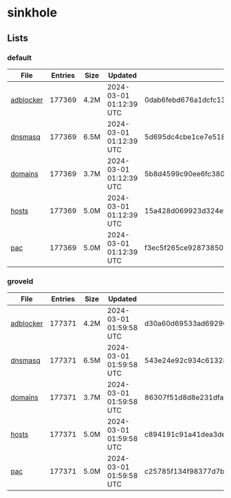 # sinkhole

## Lists

### default

|File|Entries|Size|Updated|Hash|
|-|-|-|-|-|
|[adblocker](https://raw.githubusercontent.com/groveld/sinkhole/lists/default/adblocker.txt)|177369|4.2M|2024-03-01 01:12:39 UTC|0dab6febd676a1dcfc13e907573123d9ceb2d20f3fd82b2d7c9386d10b366042|
|[dnsmasq](https://raw.githubusercontent.com/groveld/sinkhole/lists/default/dnsmasq.txt)|177369|6.5M|2024-03-01 01:12:39 UTC|5d695dc4cbe1ce7e518f24dd5a4ea889052205747b8f765db4b2e65831532aff|
|[domains](https://raw.githubusercontent.com/groveld/sinkhole/lists/default/domains.txt)|177369|3.7M|2024-03-01 01:12:39 UTC|5b8d4599c90ee6fc380da83afcf74b17f522e56191b1fba2c2ebfc2a3b067f35|
|[hosts](https://raw.githubusercontent.com/groveld/sinkhole/lists/default/hosts.txt)|177369|5.0M|2024-03-01 01:12:39 UTC|15a428d069923d324ef0ecb9833242be83a851a3840e2b33dca2c0cbed76e29e|
|[pac](https://raw.githubusercontent.com/groveld/sinkhole/lists/default/pac.txt)|177369|5.0M|2024-03-01 01:12:39 UTC|f3ec5f265ce928738508cf48956496b4523d195103beb07ab7bae99ef52b1765|

### groveld

|File|Entries|Size|Updated|Hash|
|-|-|-|-|-|
|[adblocker](https://raw.githubusercontent.com/groveld/sinkhole/lists/groveld/adblocker.txt)|177371|4.2M|2024-03-01 01:59:58 UTC|d30a60d69533ad692905e61cb6e7dc1ef5571061fd55dc8840cd744a10346f3f|
|[dnsmasq](https://raw.githubusercontent.com/groveld/sinkhole/lists/groveld/dnsmasq.txt)|177371|6.5M|2024-03-01 01:59:58 UTC|543e24e92c934c613281ef1e90fac26ab7b9c8e3cfa2fdab243fb570b2f14482|
|[domains](https://raw.githubusercontent.com/groveld/sinkhole/lists/groveld/domains.txt)|177371|3.7M|2024-03-01 01:59:58 UTC|86307f51d8d8e231dfae9060ed7be27faf82506c6c10a728a72c5207dd9ee953|
|[hosts](https://raw.githubusercontent.com/groveld/sinkhole/lists/groveld/hosts.txt)|177371|5.0M|2024-03-01 01:59:58 UTC|c894191c91a41dea3de42bc1852cc6e4876deb5ac2c7d7b62af4cd7ce6588812|
|[pac](https://raw.githubusercontent.com/groveld/sinkhole/lists/groveld/pac.txt)|177371|5.0M|2024-03-01 01:59:58 UTC|c25785f134f98377d7bce83a30b97860a3ed4e26cf5469e7033c2b7896bbb5a0|
